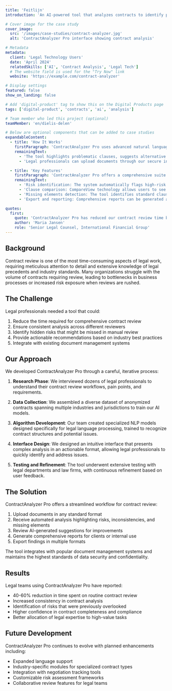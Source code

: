 ```yaml
---
title: 'Feitlijn'
introduction: 'An AI-powered tool that analyzes contracts to identify potential risks, missing clauses, and improvement opportunities for legal professionals.'

# Cover image for the case study
cover_image:
  src: '/images/case-studies/contract-analyzer.jpg'
  alt: 'ContractAnalyzer Pro interface showing contract analysis'

# Metadata
metadata:
  client: 'Legal Technology Users'
  date: 'April 2024'
  relatedSkills: ['AI', 'Contract Analysis', 'Legal Tech']
  # The website field is used for the "Try Now" link
  website: 'https://example.com/contract-analyzer'

# Display settings
featured: false
show_on_landing: false

# Add 'digital-product' tag to show this on the Digital Products page
tags: ['digital-product', 'contracts', 'ai', 'analysis']

# Team member who led this project (optional)
teamMember: 'en/dielis-delen'

# Below are optional components that can be added to case studies
expandableContent:
  - title: 'How It Works'
    firstParagraph: 'ContractAnalyzer Pro uses advanced natural language processing to scan legal documents and identify patterns, inconsistencies, and potential risks. The system has been trained on thousands of contracts across multiple jurisdictions.'
    remainingText:
      - 'The tool highlights problematic clauses, suggests alternative wording, and identifies missing sections that are standard in similar agreements. It can process documents in multiple formats including PDF, DOCX, and plain text.'
      - 'Legal professionals can upload documents through our secure interface, receive an analysis within minutes, and export findings in various formats for client presentations or internal use.'

  - title: 'Key Features'
    firstParagraph: 'ContractAnalyzer Pro offers a comprehensive suite of features designed specifically for legal professionals working with contracts.'
    remainingText:
      - 'Risk identification: The system automatically flags high-risk clauses and provisions that may lead to future disputes or liabilities.'
      - 'Clause comparison: CompareView technology allows users to see how specific clauses compare to industry standards and best practices.'
      - 'Missing elements detection: The tool identifies standard clauses or provisions that are missing from the document based on contract type.'
      - 'Export and reporting: Comprehensive reports can be generated and exported in multiple formats for client presentations.'

quotes:
  first:
    quote: 'ContractAnalyzer Pro has reduced our contract review time by 40% while significantly increasing the consistency and thoroughness of our analysis.'
    author: 'Maria Jansen'
    role: 'Senior Legal Counsel, International Financial Group'
---
```


## Background

Contract review is one of the most time-consuming aspects of legal work, requiring meticulous attention to detail and extensive knowledge of legal precedents and industry standards. Many organizations struggle with the volume of contracts requiring review, leading to bottlenecks in business processes or increased risk exposure when reviews are rushed.

## The Challenge

Legal professionals needed a tool that could:

1. Reduce the time required for comprehensive contract review
2. Ensure consistent analysis across different reviewers
3. Identify hidden risks that might be missed in manual review
4. Provide actionable recommendations based on industry best practices
5. Integrate with existing document management systems

## Our Approach

We developed ContractAnalyzer Pro through a careful, iterative process:

1. **Research Phase**: We interviewed dozens of legal professionals to understand their contract review workflows, pain points, and requirements.

2. **Data Collection**: We assembled a diverse dataset of anonymized contracts spanning multiple industries and jurisdictions to train our AI models.

3. **Algorithm Development**: Our team created specialized NLP models designed specifically for legal language processing, trained to recognize contract structures and potential issues.

4. **Interface Design**: We designed an intuitive interface that presents complex analysis in an actionable format, allowing legal professionals to quickly identify and address issues.

5. **Testing and Refinement**: The tool underwent extensive testing with legal departments and law firms, with continuous refinement based on user feedback.

## The Solution

ContractAnalyzer Pro offers a streamlined workflow for contract review:

1. Upload documents in any standard format
2. Receive automated analysis highlighting risks, inconsistencies, and missing elements
3. Review AI-generated suggestions for improvements
4. Generate comprehensive reports for clients or internal use
5. Export findings in multiple formats

The tool integrates with popular document management systems and maintains the highest standards of data security and confidentiality.

## Results

Legal teams using ContractAnalyzer Pro have reported:

- 40-60% reduction in time spent on routine contract review
- Increased consistency in contract analysis
- Identification of risks that were previously overlooked
- Higher confidence in contract completeness and compliance
- Better allocation of legal expertise to high-value tasks

## Future Development

ContractAnalyzer Pro continues to evolve with planned enhancements including:

- Expanded language support
- Industry-specific modules for specialized contract types
- Integration with negotiation tracking tools
- Customizable risk assessment frameworks
- Collaborative review features for legal teams
